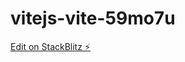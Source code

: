 # vitejs-vite-59mo7u

[Edit on StackBlitz ⚡️](https://stackblitz.com/edit/vitejs-react-multipage-styled-component-website)